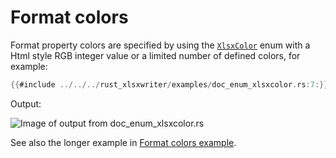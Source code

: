 # Format colors

Format property colors are specified by using the [`XlsxColor`] enum with a Html
style RGB integer value or a limited number of defined colors, for example:

[`XlsxColor`]: https://docs.rs/rust_xlsxwriter/latest/rust_xlsxwriter/enum.XlsxColor.html

```rust
{{#include ../../../rust_xlsxwriter/examples/doc_enum_xlsxcolor.rs:7:}}
```

Output:

![Image of output from doc_enum_xlsxcolor.rs](../../images/enum_xlsxcolor.png)

See also the longer example in [Format colors example](../examples/colors.md).